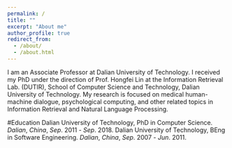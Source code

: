 ```yaml
---
permalink: /
title: ""
excerpt: "About me"
author_profile: true
redirect_from: 
  - /about/
  - /about.html
---
```


I am an Associate Professor at Dalian University of Technology. I received my PhD under the direction of Prof. Hongfei Lin at the Information Retrieval Lab. (DUTIR),  School of Computer Science and Technology, Dalian University of Technology. My research is focused on medical human-machine dialogue, psychological computing, and other related topics in Information Retrieval and Natural Language Processing.

#Education
Dalian University of Technology, PhD in Computer Science. _Dalian_, _China_, _Sep_. 2011 - _Sep_. 2018.
Dalian University of Technology, BEng in Software Engineering. _Dalian_, _China_, _Sep_. 2007 - _Jun_. 2011.
